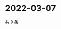 # 2022-03-07

共 0 条

<!-- BEGIN WEIBO -->
<!-- 最后更新时间 Mon Mar 07 2022 14:16:39 GMT+0800 (China Standard Time) -->

<!-- END WEIBO -->
